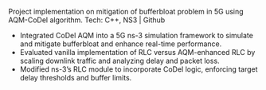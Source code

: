 Project implementation on mitigation of bufferbloat problem in 5G using AQM-CoDel algorithm.
Tech: C++,  NS3 | Github			

- Integrated CoDel AQM into a 5G ns-3 simulation framework to simulate and mitigate bufferbloat and enhance real-time performance.
- Evaluated vanilla implementation of RLC versus AQM-enhanced RLC by scaling downlink traffic and analyzing delay and packet loss.
- Modified ns-3’s RLC module to incorporate CoDel logic, enforcing target delay thresholds and buffer limits.	
